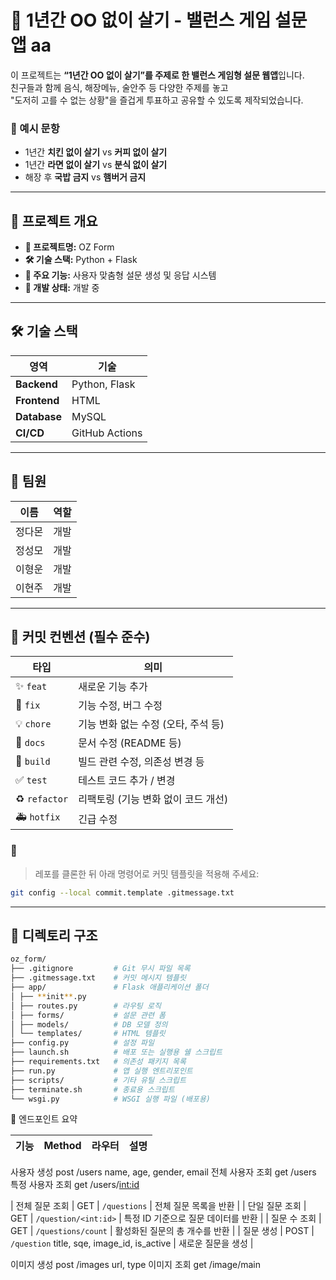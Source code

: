 # 🧠 1년간 OO 없이 살기 - 밸런스 게임 설문 앱 aa

이 프로젝트는 **“1년간 OO 없이 살기”를 주제로 한 밸런스 게임형 설문 웹앱**입니다.  
친구들과 함께 음식, 해장메뉴, 술안주 등 다양한 주제를 놓고  
"도저히 고를 수 없는 상황"을 즐겁게 투표하고 공유할 수 있도록 제작되었습니다.

### 📌 예시 문항

- 1년간 **치킨 없이 살기** vs **커피 없이 살기**
- 1년간 **라면 없이 살기** vs **분식 없이 살기**
- 해장 후 **국밥 금지** vs **햄버거 금지**

---

## 🚀 프로젝트 개요

- **📛 프로젝트명:** OZ Form
- **🛠 기술 스택:** Python + Flask
- **🎯 주요 기능:** 사용자 맞춤형 설문 생성 및 응답 시스템
- **🔧 개발 상태:** 개발 중

---

## 🛠 기술 스택

| 영역         | 기술           |
| ------------ | -------------- |
| **Backend**  | Python, Flask  |
| **Frontend** | HTML           |
| **Database** | MySQL          |
| **CI/CD**    | GitHub Actions |

---

## 👥 팀원

| 이름   | 역할 |
| ------ | ---- |
| 정다몬 | 개발 |
| 정성모 | 개발 |
| 이형운 | 개발 |
| 이현주 | 개발 |

---

## 📏 커밋 컨벤션 (필수 준수)

| 타입          | 의미                                |
| ------------- | ----------------------------------- |
| ✨ `feat`     | 새로운 기능 추가                    |
| 🐛 `fix`      | 기능 수정, 버그 수정                |
| 💡 `chore`    | 기능 변화 없는 수정 (오타, 주석 등) |
| 📝 `docs`     | 문서 수정 (README 등)               |
| 🚚 `build`    | 빌드 관련 수정, 의존성 변경 등      |
| ✅ `test`     | 테스트 코드 추가 / 변경             |
| ♻️ `refactor` | 리팩토링 (기능 변화 없이 코드 개선) |
| 🚑 `hotfix`   | 긴급 수정                           |

### 📣

> 레포를 클론한 뒤 아래 명령어로 커밋 템플릿을 적용해 주세요:

```bash
git config --local commit.template .gitmessage.txt
```

---

## 📂 디렉토리 구조

```bash
oz_form/
├── .gitignore         # Git 무시 파일 목록
├── .gitmessage.txt    # 커밋 메시지 템플릿
├── app/               # Flask 애플리케이션 폴더
│ ├── **init**.py
│ ├── routes.py        # 라우팅 로직
│ ├── forms/           # 설문 관련 폼
│ ├── models/          # DB 모델 정의
│ └── templates/       # HTML 템플릿
├── config.py          # 설정 파일
├── launch.sh          # 배포 또는 실행용 쉘 스크립트
├── requirements.txt   # 의존성 패키지 목록
├── run.py             # 앱 실행 엔트리포인트
├── scripts/           # 기타 유틸 스크립트
├── terminate.sh       # 종료용 스크립트
└── wsgi.py            # WSGI 실행 파일 (배포용)
```

📌 엔드포인트 요약

| 기능 | Method | 라우터 | 설명 |
| ---- | ------ | ------ | ---- |

사용자 생성 post /users name, age, gender, email
전체 사용자 조회 get /users
특정 사용자 조회 get /users/<int:id>

| 전체 질문 조회 | GET | `/questions` | 전체 질문 목록을 반환 |
| 단일 질문 조회 | GET | `/question/<int:id>` | 특정 ID 기준으로 질문 데이터를 반환 |
| 질문 수 조회 | GET | `/questions/count` | 활성화된 질문의 총 개수를 반환 |
| 질문 생성 | POST | `/question` title, sqe, image_id, is_active | 새로운 질문을 생성 |

이미지 생성 post /images url, type
이미지 조회 get /image/main
